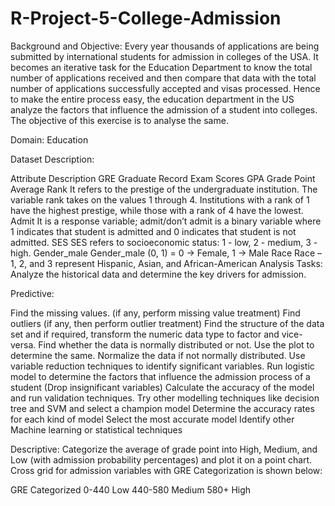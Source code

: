 # R-Project-5-College-Admission
Background and Objective: 
Every year thousands of applications are being submitted by international students for admission in colleges of the USA. It becomes an iterative task for the Education Department to know the total number of applications received and then compare that data with the total number of applications successfully accepted and visas processed. Hence to make the entire process easy, the education department in the US analyze the factors that influence the admission of a student into colleges. The objective of this exercise is to analyse the same.

Domain: Education

Dataset Description:

Attribute	Description
GRE	Graduate Record Exam Scores
GPA	Grade Point Average
Rank	It refers to the prestige of the undergraduate institution.
The variable rank takes on the values 1 through 4. Institutions with a rank of 1 have the highest prestige, while those with a rank of 4 have the lowest.
Admit	It is a response variable; admit/don’t admit is a binary variable where 1 indicates that student is admitted and 0 indicates that student is not admitted. 
SES	SES refers to socioeconomic status: 1 - low, 2 - medium, 3 - high.
Gender_male	Gender_male (0, 1) = 0 -> Female, 1 -> Male
Race	Race – 1, 2, and 3 represent Hispanic, Asian, and African-American 
Analysis Tasks: Analyze the historical data and determine the key drivers for admission.

Predictive: 

Find the missing values. (if any, perform missing value treatment)
Find outliers (if any, then perform outlier treatment)
Find the structure of the data set and if required, transform the numeric data type to factor and vice-versa.
Find whether the data is normally distributed or not. Use the plot to determine the same. 
Normalize the data if not normally distributed.
Use variable reduction techniques to identify significant variables.
Run logistic model to determine the factors that influence the admission process of a student (Drop insignificant variables) 
Calculate the accuracy of the model and run validation techniques.
Try other modelling techniques like decision tree and SVM and select a champion model 
Determine the accuracy rates for each kind of model 
Select the most accurate model 
Identify other Machine learning or statistical techniques
 

Descriptive: 
Categorize the average of grade point into High, Medium, and Low (with admission probability percentages) and plot it on a point chart.  
Cross grid for admission variables with GRE Categorization is shown below:

GRE	Categorized
0-440	Low
440-580	Medium
580+	High
